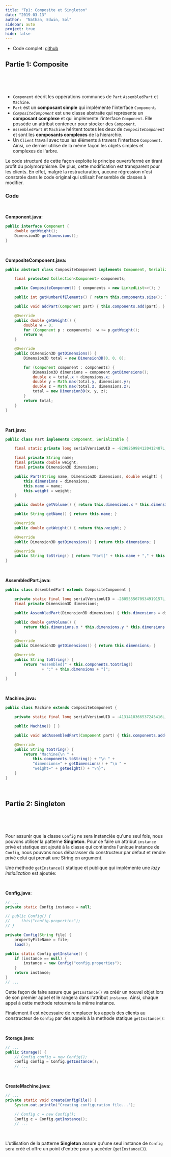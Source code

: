 ```yaml
---
title: "Tp1: Composite et Singleton"
date: "2019-03-13"
author:  "Nathan, Edwin, Sol"
sidebar: auto
project: true
hide: false
---
```


* Code complet: [github](https://github.com/RoscaS/design-pattern_tp1)

##  Partie 1: Composite

<br>

<Diagram 
    center="true" 
    url="https://i.imgur.com/1Rk92c4.png" 
    link="https://bit.ly/2UBi5Wq"
/>

<br>

* `Component` décrit les oppérations communes de `Part` `AssembledPart` et `Machine`.
* `Part` est un **composant simple** qui implémente l'interface `Component`.
* _`CompositeComponent`_ est une classe abstraite qui représente un **composant complexe** et qui implémente l'interface `Component`. Elle possède un attribut conteneur pour stocker des  `Component`.
* `AssembledPart` et `Machine` héritent toutes les deux de _`CompositeComponent`_ et sont les **composants complexes** de la hierarchie.
* Un `Client` travail avec tous les éléments à travers l'interface `Component`. Ainsi, ce dernier utilise de la même façon les objets simples et complexes de l'arbre.

Le code structuré de cette façon exploite le principe <Def def="ouverte (à l'extension) et fermée (à la modification)"> ouvert/fermé </Def> en tirant profit du polymorphisme. De plus, cette modification est transparent pour les clients. En effet, malgré la restructuration, aucune régression n'est constatée dans le code original qui utilisait l'ensemble de classes à modifier.

### Code

<Spoiler tag="spoiler">

<br>

**Component.java:**

```java
public interface Component {
    double getWeight();
    Dimension3D getDimensions();
}
```

<br>

**CompositeComponent.java:**

```java
public abstract class CompositeComponent implements Component, Serializable {

    final protected Collection<Component> components;

    public CompositeComponent() { components = new LinkedList<>(); }

    public int getNumberOfElements() { return this.components.size(); }

    public void addPart(Component part) { this.components.add(part); }

    @Override
    public double getWeight() {
        double w = 0;
        for (Component p : components)  w += p.getWeight();
        return w;
    }

    @Override
    public Dimension3D getDimensions() {
        Dimension3D total = new Dimension3D(0, 0, 0);

        for (Component component : components) {
            Dimension3D dimensions = component.getDimensions();
            double x = total.x + dimensions.x;
            double y = Math.max(total.y, dimensions.y);
            double z = Math.max(total.z, dimensions.z);
            total = new Dimension3D(x, y, z);
        }
        return total;
    }
}
```

<br>

**Part.java:**

```java
public class Part implements Component, Serializable {

    final static private long serialVersionUID = -8298269984120412487L;

	final private String name;
	final private double weight;
	final private Dimension3D dimensions;

    public Part(String name, Dimension3D dimensions, double weight) {
        this.dimensions = dimensions;
        this.name = name;
        this.weight = weight;
    }

    public double getVolume() { return this.dimensions.x * this.dimensions.y * this.dimensions.z; }

    public String getName() { return this.name; }

    @Override
    public double getWeight() { return this.weight; }

    @Override
    public Dimension3D getDimensions() { return this.dimensions; }

    @Override
    public String toString() { return "Part[" + this.name + "," + this.dimensions + "," + this.weight + "]"; }
}
```

<br>

**AssembledPart.java:**

```java
public class AssembledPart extends CompositeComponent {

    private static final long serialVersionUID = -2805555670934919157L;
    final private Dimension3D dimensions;

    public AssembledPart(Dimension3D dimensions) { this.dimensions = dimensions; }

    public double getVolume() { 
        return this.dimensions.x * this.dimensions.y * this.dimensions.z; 
    }

    @Override
    public Dimension3D getDimensions() { return this.dimensions; }

    @Override
    public String toString() {
        return "Assembled[" + this.components.toString() 
                + ":" + this.dimensions + "]";      
    }
}
```

<br>

**Machine.java:**

```java
public class Machine extends CompositeComponent {

    private static final long serialVersionUID = -4131418366537245416L;

    public Machine() { }

    public void addAssembledPart(Component part) { this.components.add(part); }

    @Override
    public String toString() {
        return "Machine{\n " +
            this.components.toString() + "\n " +
            "dimensions=" + getDimensions() + "\n " +
            "weight=" + getWeight() + "\n}";
    }
}
```

 <br>

</Spoiler>

## Partie 2: Singleton

<br>

<Diagram 
    center="true" 
    url="https://i.imgur.com/a4fQWjt.png" 
    link="https://bit.ly/2CkeRiH"
/>

<br>

Pour assurér que la classe `Config` ne sera instanciée qu'une seul fois, nous pouvons utiliser la patterne **Singleton**. Pour ce faire un attribut `instance` privé et statique est ajouté à la classe qui contiendra l'unique instance de `Config`, nous pouvons nous débarasser du constructeur par défaut et rendre privé celui qui prenait une String en argument.

Une methode `getInstance()` statique et publique qui implémente une _lazy initialization_ est ajoutée:

<br>

**Config.java**:
```java
// ...
private static Config instance = null;

// public Config() {
//     this("config.properties");
// }

private Config(String file) {
    propertyFileName = file;
    load();

public static Config getInstance() {
    if (instance == null) {
        instance = new Config("config.properties");
    }
    return instance;
}
// ...
```

Cette façon de faire assure que `getInstance()` va créér un nouvel objet lors de son premier appel et le rangera dans l'attribut `instance`. Ainsi, chaque appel à cette methode retournera la même instance.

Finalement il est nécessaire de remplacer les appels des clients au constructeur de `Config` par des appels à la methode statique `getInstance()`:

<br>

**Storage.java**:

```java
// ...
public Storage() {
    // Config config = new Config();
    Config config = Config.getInstance();
    // ...
```

<br>

**CreateMachine.java**:

```java
// ...
private static void createConfigFile() {
    System.out.println("Creating configuration file...");

    // Config c = new Config();
    Config c = Config.getInstance();
    // ...
```

<br>

L'utilisation de la patterne **Singleton** assure qu'une seul instance de `Config` sera créé et offre un point d'entrée pour y accéder (`getInstance()`).
